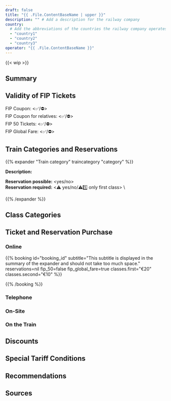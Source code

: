 ```yaml
---
draft: false
title: "{{ .File.ContentBaseName | upper }}"
description: "" # Add a description for the railway company
country:
  # Add the abbreviations of the countries the railway company operates in.
  - "country1"
  - "country2"
  - "country3"
operator: "{{ .File.ContentBaseName }}"
---
```


<!-- Remove the WIP snippet if the page is complete -->

{{< wip >}}

<!--
  Short description of the railway company. For example, the full name in the local language, alternative names, and information about whether it is a private or state railway.
-->

## Summary

<!--
  Bullet point summary of the most important features/FIP regulations of the railway company.
  For example:
  - Are FIP 50 and FIP Coupons accepted?
  - Is there a reservation requirement?
  - Are there any other special tariff regulations or deviations from other FIP railway companies?
-->

## Validity of FIP Tickets

<!--
  The ticket categories may vary depending on the operator.
-->

FIP Coupon: <✅/⛔> \
FIP Coupon for relatives: <✅/⛔> \
FIP 50 Tickets: <✅/⛔> \
FIP Global Fare: <✅/⛔>

<!--
  Where are FIP 50 Tickets/FIP Coupons valid and are there any restrictions? Which ticket is required for entry (e.g., continuous FIP 50 ticket or FIP Coupons of both countries)?
-->

## Train Categories and Reservations

<!--
  Are reservations possible and where is there a reservation requirement?
-->

<!--
  For each train category, a separate section can be added according to the following principle:
  In the title, the following emojis can be used:
  - ⚠️ for a general reservation requirement or supplements
  - 1️⃣ for a reservation requirement in 1st class
  - ⛔ for a non-acceptance of FIP
  - ℹ️ for confusion with other railway companies/train categories
-->

{{% expander "Train category" traincategory "category" %}}

<!-- Replace "Train category" with the name of the category, e.g. ICE. -->

**Description:**

<!-- Description of the category -->

**Reservation possible:** <yes/no> \
**Reservation required:** <⚠️ yes/no/⚠️1️⃣ only first class> \

<!-- If FIP is not valid, add the following:
**FIP:** ⛔ FIP is not accepted
-->
<!-- If there are FIP Global Fares, add the following:
**FIP Global Fare:**
-->

{{% /expander %}}

## Class Categories

<!--
  If the class categories include additional/different classes beyond 1st and 2nd class, they can be described here. Otherwise, this section can be removed.
-->

<!--
**Standard**: Comparable to 2nd class. \
**Plus**: 1st class without catering. An FIP pass for 1st class is required. \
**Premium**: 1st class including catering. Not bookable with FIP.
-->

## Ticket and Reservation Purchase

### Online

<!--
  Embed the information of a defined booking platform here.

  You can overwrite individual booking parameters as listed below, but you don't have to.
  If you leave some parameters out, the defined defaults of the booking platform will be used.

  For more information how to define a booking platform, check the booking archetype.
-->

{{% booking id="booking_id"
    subtitle="This subtitle is displayed in the summary of the expander and should not take too much space."
    reservations=nil
    fip_50=false
    fip_global_fare=true
    classes.first="€20"
    classes.second="€10"
%}}

<!-- This is an information text that can contain country specific information and is displayed in the expanded part. -->

{{% /booking %}}

### Telephone

<!--
  Embed additional booking platforms with booking via telephone here.
-->

### On-Site

<!--
  Embed additional booking platforms with booking on site here.
-->

### On the Train

<!--
  Can tickets with FIP discount still be purchased on the train, if so how and is there a surcharge?
-->

## Discounts

<!--
  What discounts can children receive and under what circumstances?
  What other discounts might there be?
-->

## Special Tariff Conditions

### <Route or Name>

<!--
  Description of the special condition, if there are special regulations on certain routes.
-->

## Recommendations

<!--
  Personal recommendations and special personal tips for the trip
-->

## Sources

[^1]: [<Source Name 1>](Link)

[^2]: [<Source Name 2>](Link)
